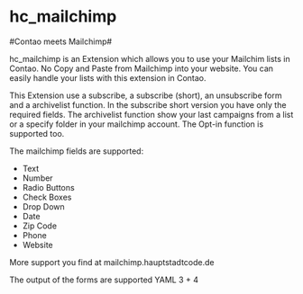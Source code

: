 hc_mailchimp
============

#Contao meets Mailchimp#

hc_mailchimp is an Extension which allows you to use your Mailchim lists in Contao. No Copy and Paste from Mailchimp into your website. You can easily handle your lists with this extension in Contao.

This Extension use a subscribe, a subscribe (short), an unsubscribe form and a archivelist function. In the subscribe short version you have only the required fields. The archivelist function show your last campaigns from a list or a specify folder in your mailchimp account. The Opt-in function is supported too.

The mailchimp fields are supported:

- Text
- Number
- Radio Buttons
- Check Boxes
- Drop Down
- Date
- Zip Code
- Phone
- Website

More support you find at mailchimp.hauptstadtcode.de

The output of the forms are supported YAML 3 + 4